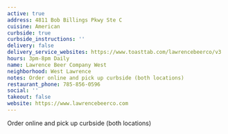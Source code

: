 ```yaml
---
active: true
address: 4811 Bob Billings Pkwy Ste C
cuisine: American
curbside: true
curbside_instructions: ''
delivery: false
delivery_service_websites: https://www.toasttab.com/lawrencebeerco/v3
hours: 3pm-8pm Daily
name: Lawrence Beer Company West
neighborhood: West Lawrence
notes: Order online and pick up curbside (both locations)
restaurant_phone: 785-856-0596
social: ''
takeout: false
website: https://www.lawrencebeerco.com
---
```


Order online and pick up curbside (both locations)